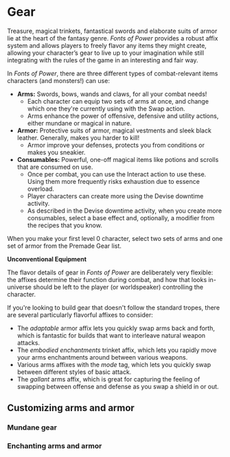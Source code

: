 # Gear

Treasure, magical trinkets, fantastical swords and elaborate suits of armor lie at the heart of the fantasy genre. *Fonts of Power* provides a robust affix system and allows players to freely flavor any items they might create, allowing your character’s gear to live up to your imagination while still integrating with the rules of the game in an interesting and fair way.

In *Fonts of Power*, there are three different types of combat-relevant items characters (and monsters!) can use:

- **Arms:** Swords, bows, wands and claws, for all your combat needs!
  - Each character can equip two sets of arms at once, and change which one they're currently using with the Swap action.
  - Arms enhance the power of offensive, defensive and utility actions, either mundane or magical in nature.
- **Armor:** Protective suits of armor, magical vestments and sleek black leather. Generally, makes you harder to kill!
  - Armor improve your defenses, protects you from conditions or makes you sneakier.
- **Consumables:** Powerful, one-off magical items like potions and scrolls that are consumed on use.
  - Once per combat, you can use the Interact action to use these. Using them more frequently risks exhaustion due to essence overload.
  - Player characters can create more using the Devise downtime activity.
  - As described in the Devise downtime activity, when you create more consumables, select a base effect and, optionally, a modifier from the recipes that you know.

When you make your first level 0 character, select two sets of arms and one set of armor from the Premade Gear list.

<div class="infobox">

**Unconventional Equipment**

The flavor details of gear in _Fonts of Power_ are deliberately very flexible: the affixes determine their function during combat, and how that looks in-universe should be left to the player (or worldspeaker) controlling the character.

If you're looking to build gear that doesn't follow the standard tropes, there are several particularly flavorful affixes to consider:

- The _adaptable_ armor affix lets you quickly swap arms back and forth, which is fantastic for builds that want to interleave natural weapon attacks.
- The _embodied enchantments_ trinket affix, which lets you rapidly move your arms enchantments around between various weapons.
- Various arms affixes with the _mode_ tag, which lets you quickly swap between different styles of basic attack.
- The _gallant_ arms affix, which is great for capturing the feeling of swapping between offense and defense as you swap a shield in or out.

</div>

## Customizing arms and armor

### Mundane gear

### Enchanting arms and armor
